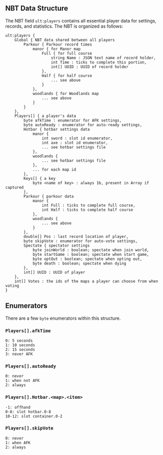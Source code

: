 ## NBT Data Structure

The NBT field `ult:players` contains all essential player data for settings, records, and statistics. The NBT is organized as follows:

    ult:players {
        Global { NBT data shared between all players
            Parkour { Parkour record times
                manor { for Manor map
                    Full { for full course
                        string Name : JSON text name of record holder,
                        int Time : ticks to complete this portion,
                        int[] UUID : UUID of record holder
                    },
                    Half { for half course
                        ... see above
                    }
                },
                woodlands { for Woodlands map
                    ... see above
                }
            }
        },
        Players[] { a player's data
            byte afkTime : enumerator for AFK settings,
            byte autoReady : enumerator for auto-ready settings,
            Hotbar { hotbar settings data
                manor {
                    int sword : slot id enumerator,
                    int axe : slot id enumerator,
                    ... see hotbar settings file
                },
                woodlands {
                    ... see hotbar settings file
                },
                ... for each map id
            },
            Keys[] { a key
                byte <name of key> : always 1b, present in Array if captured
            },
            Parkour { parkour data
                manor {
                    int Full : ticks to complete full course,
                    int Half : ticks to complete half course
                },
                woodlands {
                    ... see above
                }
            },
            double[] Pos : last record location of player,
            byte skipVote : enumerator for auto-vote settings,
            Spectate { spectator settings
                byte joinWorld : boolean; spectate when join world,
                byte startGame : boolean; spectate when start game,
                byte optOut : boolean; spectate when opting out,
                byte death : boolean; spectate when dying
            },
            int[] UUID : UUID of player
        },
        int[] Votes : the ids of the maps a player can choose from when voting
    }

## Enumerators

There are a few `byte` enumerators within this structure.

### `Players[].afkTime`

    0: 5 seconds
    1: 10 seconds
    2: 15 seconds
    3: never AFK

### `Players[].autoReady`

    0: never
    1: when not AFK
    2: always

### `Players[].Hotbar.<map>.<item>`

    -1: offhand
    0-8: slot hotbar.0-8
    10-12: slot container.0-2

### `Players[].skipVote`

    0: never
    1: when AFK
    2: always
